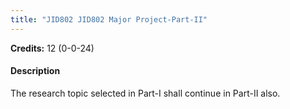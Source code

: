 ```yaml
---
title: "JID802 JID802 Major Project-Part-II"
---
```

**Credits:** 12 (0-0-24)

#### Description
The research topic selected in Part-I shall continue in Part-II also.